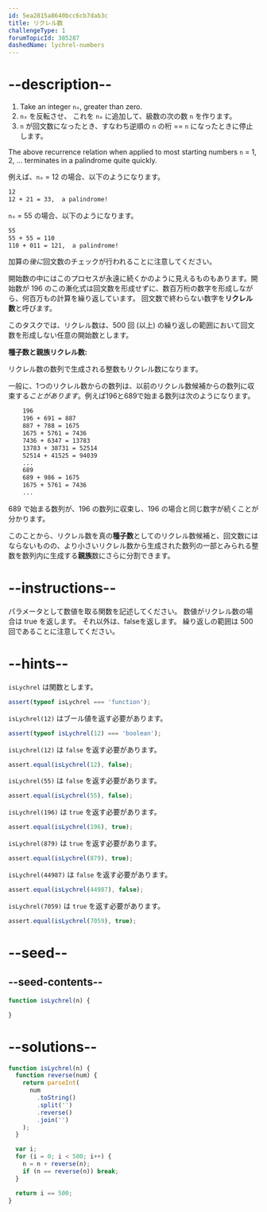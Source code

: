 ```yaml
---
id: 5ea2815a8640bcc6cb7dab3c
title: リクレル数
challengeType: 1
forumTopicId: 385287
dashedName: lychrel-numbers
---
```


# --description--

<ol>
  <li>Take an integer <code>n₀</code>, greater than zero.</li>
  <li><code>n₀</code> を反転させ、 これを <code>n₀</code> に追加して、級数の次の数 <code>n</code> を作ります。</li>
  <li><code>n</code> が回文数になったとき、すなわち逆順の <code>n</code> の桁 == <code>n</code> になったときに停止します。</li>
</ol>

The above recurrence relation when applied to most starting numbers `n` = 1, 2, ... terminates in a palindrome quite quickly.

例えば、`n₀` = 12 の場合、以下のようになります。

```bash
12
12 + 21 = 33,  a palindrome!
```

`n₀` = 55 の場合、以下のようになります。

```bash
55
55 + 55 = 110
110 + 011 = 121,  a palindrome!
```

加算の*後に*回文数のチェックが行われることに注意してください。

開始数の中にはこのプロセスが永遠に続くかのように見えるものもあります。開始数が 196 のこの漸化式は回文数を形成せずに、数百万桁の数字を形成しながら、何百万もの計算を繰り返しています。 回文数で終わらない数字を**リクレル数**と呼びます。

このタスクでは、リクレル数は、500 回 (以上) の繰り返しの範囲において回文数を形成しない任意の開始数とします。

**種子数と親族リクレル数:**

リクレル数の数列で生成される整数もリクレル数になります。

一般に、1つのリクレル数からの数列は、以前のリクレル数候補からの数列に収束する*ことがあります*。例えば196と689で始まる数列は次のようになります。

```bash
    196
    196 + 691 = 887
    887 + 788 = 1675
    1675 + 5761 = 7436
    7436 + 6347 = 13783
    13783 + 38731 = 52514
    52514 + 41525 = 94039
    ...
    689
    689 + 986 = 1675
    1675 + 5761 = 7436
    ...
```

689 で始まる数列が、196 の数列に収束し、196 の場合と同じ数字が続くことが分かります。

このことから、リクレル数を真の**種子数**としてのリクレル数候補と、回文数にはならないものの、より小さいリクレル数から生成された数列の一部とみられる整数を数列内に生成する**親族**数にさらに分割できます。

# --instructions--

パラメータとして数値を取る関数を記述してください。 数値がリクレル数の場合は true を返します。 それ以外は、falseを返します。 繰り返しの範囲は 500 回であることに注意してください。

# --hints--

`isLychrel` は関数とします。

```js
assert(typeof isLychrel === 'function');
```

`isLychrel(12)` はブール値を返す必要があります。

```js
assert(typeof isLychrel(12) === 'boolean');
```

`isLychrel(12)` は `false` を返す必要があります。

```js
assert.equal(isLychrel(12), false);
```

`isLychrel(55)` は `false` を返す必要があります。

```js
assert.equal(isLychrel(55), false);
```

`isLychrel(196)` は `true` を返す必要があります。

```js
assert.equal(isLychrel(196), true);
```

`isLychrel(879)` は `true` を返す必要があります。

```js
assert.equal(isLychrel(879), true);
```

`isLychrel(44987)` は `false` を返す必要があります。

```js
assert.equal(isLychrel(44987), false);
```

`isLychrel(7059)` は `true` を返す必要があります。

```js
assert.equal(isLychrel(7059), true);
```

# --seed--

## --seed-contents--

```js
function isLychrel(n) {

}
```

# --solutions--

```js
function isLychrel(n) {
  function reverse(num) {
    return parseInt(
      num
        .toString()
        .split('')
        .reverse()
        .join('')
    );
  }

  var i;
  for (i = 0; i < 500; i++) {
    n = n + reverse(n);
    if (n == reverse(n)) break;
  }

  return i == 500;
}
```
